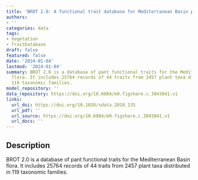 ```yaml
---
title: 'BROT 2.0: A functional trait database for Mediterranean Basin plants'
authors:
- ''
categories: data
tags:
- Vegetation
- TraitDatabase
draft: false
featured: false
date: '2024-01-04'
lastmod: '2024-01-04'
summary: BROT 2.0 is a database of pant functional traits for the Mediterranean Basin
  flora. It includes 25764 records of 44 traits from 2457 plant taxa distributed in
  119 taxonomic families.
model_repository: ''
data_repository: https://doi.org/10.6084/m9.figshare.c.3843841.v1
links:
  url_doi: https://doi.org/10.1038/sdata.2018.135
  url_pdf: ''
  url_source: https://doi.org/10.6084/m9.figshare.c.3843841.v1
  url_docs: ''
---
```


## Description

BROT 2.0 is a database of pant functional traits for the Mediterranean Basin flora. It includes 25764 records of 44 traits from 2457 plant taxa distributed in 119 taxonomic families.

